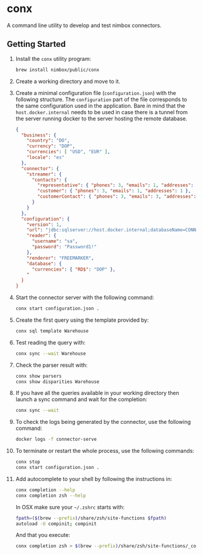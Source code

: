 # conx

A command line utility to develop and test nimbox connectors.

## Getting Started

1. Install the `conx` utility program:

    ```bash
    brew install nimbox/public/conx
    ```

2. Create a working directory and move to it.

3. Create a minimal configuration file (`configuration.json`) with the following
   structure. The `configuration` part of the file corresponds to the same
   configuration used in the application. Bare in mind that the
   `host.docker.internal` needs to be used in case there is a tunnel from the
   server running docker to the server hosting the remote database.

    ```json
    {
      "business": {
        "country": "DO",
        "currency": "DOP",
        "currencies": [ "USD", "EUR" ],
        "locale": "es"
      },
      "connector": {
        "streamer": {
          "contacts": {
            "representative": { "phones": 3, "emails": 1, "addresses": 0 },
            "customer": { "phones": 3, "emails": 1, "addresses": 1 },
            "customerContact": { "phones": 3, "emails": 3, "addresses": 1 }
          }
        }
      },
      "configuration": {
        "version": 1,
        "url": "jdbc:sqlserver://host.docker.internal;databaseName=CONNECTOR",
        "reader": {
          "username": "sa",
          "password": "Password1!"
        },
        "renderer": "FREEMARKER",
        "database": {
          "currencies": { "RD$": "DOP" },
        "
      }
    }
    ```

4. Start the connector server with the following command:

    ```bash
    conx start configuration.json .
    ```
5. Create the first query using the template provided by:

    ```bash
    conx sql template Warehouse
    ```
6. Test reading the query with:

    ```bash
    conx sync --wait Warehouse
    ```

7. Check the parser result with:

    ```bash
    conx show parsers
    conx show disparities Warehouse
    ```

8. If you have all the queries available in your working directory then launch a
   sync command and wait for the completion:
     
    ```bash
    conx sync --wait
    ```
9. To check the logs being generated by the connector, use the following
   command:

    ```bash
    docker logs -f connector-serve
    ```

10. To terminate or restart the whole process, use the following commands:

    ```bash
    conx stop
    conx start configuration.json .
    ```

11. Add autocomplete to your shell by following the instructions in:

    ```bash
    conx completion --help
    conx completion zsh --help
    ```
    In OSX make sure your `~/.zshrc` starts with:
    ```bash
    fpath=($(brew --prefix)/share/zsh/site-functions $fpath)
    autoload -U compinit; compinit
    ```
    And that you execute:
    ```bash
    conx completion zsh > $(brew --prefix)/share/zsh/site-functions/_conx
    ```
